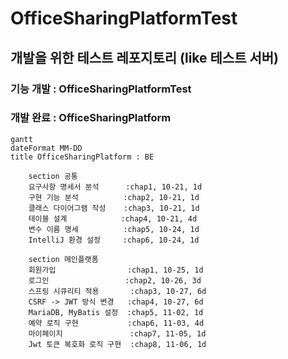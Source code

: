 # OfficeSharingPlatformTest

## 개발을 위한 테스트 레포지토리 (like 테스트 서버)

### 기능 개발 : OfficeSharingPlatformTest

### 개발 완료 : OfficeSharingPlatform

```mermaid
gantt
dateFormat MM-DD
title OfficeSharingPlatform : BE

    section 공통
    요구사항 명세서 분석      :chap1, 10-21, 1d
    구현 기능 분석          :chap2, 10-21, 1d
    클래스 다이어그램 작성    :chap3, 10-21, 1d 
    테이블 설계            :chap4, 10-21, 4d
    변수 이름 명세          :chap5, 10-24, 1d
    IntelliJ 환경 설정     :chap6, 10-24, 1d

    section 메인플랫폼
    회원가입                :chap1, 10-25, 1d
    로그인                 :chap2, 10-26, 3d
    스프링 시큐리티 적용       :chap3, 10-27, 6d
    CSRF -> JWT 방식 변경   :chap4, 10-27, 6d
    MariaDB, MyBatis 설정  :chap5, 11-02, 1d
    예약 로직 구현           :chap6, 11-03, 4d
    마이페이지               :chap7, 11-05, 1d
    Jwt 토큰 복호화 로직 구현  :chap8, 11-06, 1d

    
```
